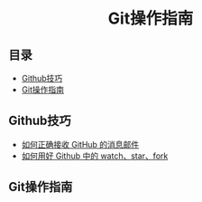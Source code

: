 <h1 align="center">Git操作指南</h1>

## 目录
* [Github技巧](#Github技巧)
* [Git操作指南](#Git操作指南)


## Github技巧
* [如何正确接收 GitHub 的消息邮件](https://github.com/cssmagic/blog/issues/49)
* [如何用好 Github 中的 watch、star、fork](https://www.jianshu.com/p/6c366b53ea41)



## Git操作指南

